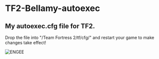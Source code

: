 # TF2-Bellamy-autoexec
## My autoexec.cfg file for TF2.
Drop the file into "/Team Fortress 2/tf/cfg/" and restart your game to make changes take effect!

![ENGEE](https://github.com/Blk-S-Bellamy/TF2-Bellamy-autoexec/assets/95153890/ab1974ff-c7be-4251-ad53-6ec71ec979a5)
